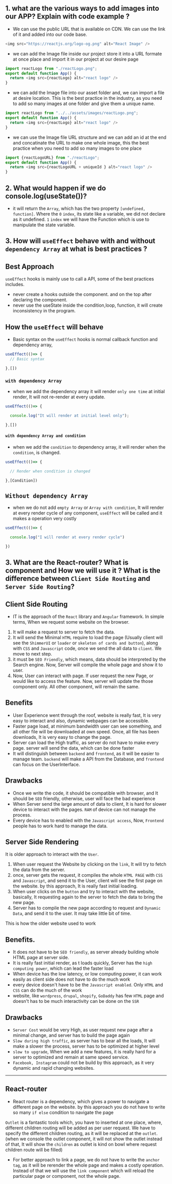## 1. what are the various ways to add images into our APP? Explain with code example ?

- We can use the public URL that is available on CDN. We can use the link of it and added into our code base.

```Javascript
<img src="https://reactjs.org/logo-og.png" alt="React Image" />

```

- we can add the Image file inside our project store it into a URL formate at once place and import it in our project at our desire page

```Javascript
import reactLogo from "./reactLogo.png";
export default function App() {
  return <img src={reactLogo} alt="react logo" />
}

```

- we can add the Image file into our asset folder and, we can import a file at desire location. This is the best practice in the industry, as you need to add so many images at one folder and give them a unique name.

```Javascript
import reactLogo from "../../assets/images/reactLogo.png";
export default function App() {
  return <img src={reactLogo} alt="react logo" />
}
```

- we can use the Image file URL structure and we can add an id at the end and concatinate the URL to make one whole image, this the best practice when you need to add so many images to one place

```Javascript
import {reactLogoURL} from "./reactLogo";
export default function App() {
  return <img src={reactLogoURL + uniqueId } alt="react logo" />
}

```

## 2. What would happen if we do console.log(useState())?

- it will return the `Array`, which has the two property `[undefined, function]`. Where the `0` `index`, its state like a variable, we did not declare as it undefined. `1` `index` we will have the Function which is use to manipulate the state variable.

## 3. How will `useEffect` behave with and without `dependency Array` at what is best practices ?

## Best Approach

`useEffect` hooks is mainly use to call a API, some of the best practices includes.

- never create a hooks outside the component. and on the top after declaring the component.
- never use the useState inside the condition,loop, function, it will create inconsistency in the program.

## How the `useEffect` will behave

- Basic syntax on the `useEffect` hooks is normal callback function and dependency array,

```Javascript
useEffect(()=> {
  // Basic syntax

},[])
```

### `with dependency Array`

- when we add the dependency array it will render `only one time` at initial render, It will not re-render at every update.

```Javascript
useEffect(()=> {

  console.log("It will render at initial level only");

},[])
```

#### `with dependency Array and condition`

- when we add the `condition` to dependency array, it will render when the `condition`, is changed.

```Javascript
useEffect(()=> {

  // Render when condition is changed

},[Condition])
```

## `Without dependency Array`

- when we do not add `empty Array` or `Array with condition`, It will render at every render cycle of any component, `useEffect` will be called and it makes a operation very costly

```Javascript
useEffect(()=> {

  console.log("I will render at every render cycle")

})
```

## 3. What are the React-router? What is component and How we will use it ? What is the difference between `Client Side Routing` and `Server Side Routing`?

## Client Side Routing

- IT is the approach of the `React` library and `Angular` framework. In simple terms, When we request some website on the browser.

1. It will make a request to server to fetch the data.
2. It will send the Minimal `HTML` require to load the page (Usually client will see the `ShimmerUI` or `loader` or `skeleton of cards and button`), along with `CSS` and `Javascript` code, once we send the all data to `client`. We move to next step.
3. it must be `SEO Friendly`, which means, data should be interpreted by the Search engine. Now, Server will compile the whole page and show it to user.
4. Now, User can interact with page. If user request the new Page, or would like to access the feature. Now, server will update the those component only. All other component, will remain the same.

## Benefits

- User Experience went through the roof, website is really fast, It is very easy to interact and also, dynamic webpages can be accessible.
- Faster page load, at minimum bandwidth user can see something, and all other file will be downloaded at own speed. Once, all file has been downloads, It is very easy to change the page.
- Server can load the High traffic, as server do not have to make every page. server will send the data, which can be done faster
- It will distinguish between `backend` and `frontend`, as it will be easier to manage team. `backend` will make a API from the Database, and `frontend` can focus on the UserInterface.

## Drawbacks

- Once we write the code, it should be compatible with browser, and It should be `SEO` friendly, otherwise, user will face the bad experience
- When Server send the large amount of data to client, It is hard for slower device to interact with the pages. `RAM` of device can not manage the process.
- Every device has to enabled with the `Javascript access`, Now, `Frontend` people has to work hard to manage the data.

## Server Side Rendering

It is older approach to interact with the `User`.

1. When user request the Website by clicking on the `link`, It will try to fetch the data from the server.
2. once, server gets the request, it compiles the whole `HTML PAGE` with `CSS` and `Javascript`, and send it to the User, client will see the first page on the website. by this approach, It is really fast initial loading.
3. When user clicks on the `button` and try to interact with the website, basically, It requesting again to the server to fetch the data to bring the new page.
4. Server has to compile the new page according to request and `Dynamic Data`, and send it to the user. It may take little bit of time.

This is how the older website used to work

## Benefits.

- It does not have to be `SEO friendly`, as server already building whole HTML page at server side.
- It is really fast initial render, as t loads quickly, Server has the `high computing power`, which can lead the faster load
- When device has the low latency, or low computing power, it can work easily as client side does not have to do the much work
- every device doesn't have to be the `Javascript enabled`. Only `HTML` and `CSS` can do the much of the work
- website, like `wordpress`, `drupal`, `shopify`, `GoDaddy` has few `HTML` page and doesn't has to be much interactivity can be done on the `SSR`

## Drawbacks

- `Server Cost` would be very High, as user request new page after a minimal change, and server has to build the page again
- `Slow during high traffic`, as server has to bear all the loads, It will make a slower the process, server has to be optimized at higher level
- `slow to upgrade`, When we add a new features, it is really hard for a server to optimized and remain at same speed service.
- `Facebook, Instagram` could not be build by this approach, as it very dynamic and rapid changing websites.

---

## React-router

- React router is a dependency, which gives a power to navigate a different page on the website. by this approach you do not have to write so many `if else` condition to navigate the page

`Outlet` is a fantastic tools which, you have to inserted at one place, where, different children routing will be added as per user request. We have to specify the different children routing, as it will be replaced at the `outlet`. (when we console the outlet component, it will not show the outlet instead of that, It will show the `children` as outlet is kind on bowl where request children route will be filled)

- For better approach to link a page, we do not have to write the `anchor tag`, as it will be rerender the whole page and makes a costly operation. Instead of that we will use the `link component` which will reload the particular page or component, not the whole page.
